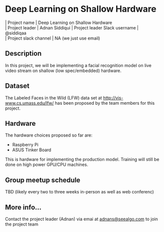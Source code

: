 # Deep Learning on Shallow Hardware


| Project name                  | Deep Learning on Shallow Hardware       
| Project leader                | Adnan Siddiqui
| Project leader Slack username | @siddiqaa    
| Project slack channel         | NA (we just use email)           

## Description

In this project, we will be implementing a facial recognition model on live video stream on shallow (low spec/embedded) hardware. 


## Dataset

The Labeled Faces in the Wild (LFW) data set at http://vis-www.cs.umass.edu/lfw/ has been proposed by the team members for this project.

## Hardware

The hardware choices proposed so far are:

- Raspberry Pi
- ASUS Tinker Board

This is hardware for implementing the production model. Training will still be done on high power GPU/CPU machines.

## Group meetup schedule

TBD (likely every two to three weeks in-person as well as web conferenc)

## More info...
Contact the project leader (Adnan) via emai at adnans@seealgo.com to join the project team
